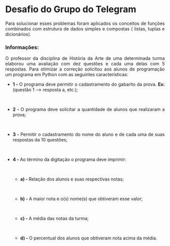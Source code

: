 <h1> Desafio do Grupo do Telegram </h1>
<p style='text-align: justify;'> Para solucionar esses problemas foram aplicados os conceitos de funções combinados com estrutura de dados simples e compostas ( listas, tuplas e dicionários). </p>

<h3> Informações: </h3>

<p style='text-align: justify;'> O professor da disciplina de História da Arte de uma determinada turma
elaborou uma avaliação com dez questões e cada uma delas com 5
respostas. Para otimizar a correção solicitou aos alunos de programação
um programa em Python com as seguintes características: </p>

* <p style='text-align: justify;'> <b> 1 - </b> O programa deve permitir o cadastramento do gabarito da prova. <b>Ex:</b> (questão 1 --> resposta a, etc.);</p><br>

* <p style='text-align: justify;'> <b> 2 - </b> O programa deve solicitar a quantidade de alunos que realizaram a prova; </p><br>

* <p style='text-align: justify;'> <b> 3 - </b>  Permitir o cadastramento do nome do aluno e de cada uma de suas respostas da 10 questões; </p><br>

* <p style='text-align: justify;'> <b> 4 - </b> Ao término da digitação o programa deve imprimir: </p><br>

  * <p style='text-align: justify;'> <b> a) - </b> Relação dos alunos e suas respectivas notas; </p><br>
  * <p style='text-align: justify;'> <b> b) - </b> A maior nota e o(s) nome(s) que obtiveram esse valor; </p><br>
  * <p style='text-align: justify;'> <b> c) - </b> A média das notas da turma; </p><br>
  * <p style='text-align: justify;'> <b> d) - </b> O percentual dos alunos que obtiveram nota acima da média. </p><br>
